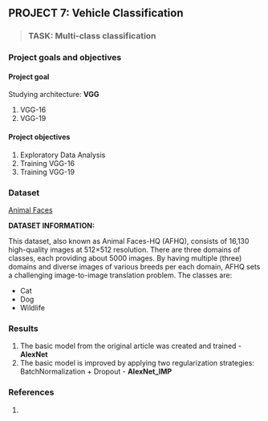 ## PROJECT 7: Vehicle Classification


> ### TASK: Multi-class classification

### Project goals and objectives

#### Project goal

Studying architecture: **VGG**
1. VGG-16
2. VGG-19

#### Project objectives

1. Exploratory Data Analysis
2. Training VGG-16
3. Training VGG-19

### Dataset

[Animal Faces](https://www.kaggle.com/andrewmvd/animal-faces/code)

**DATASET INFORMATION:**

This dataset, also known as Animal Faces-HQ (AFHQ), consists of 16,130 high-quality images at 512×512 resolution.
There are three domains of classes, each providing about 5000 images. By having multiple (three) domains and diverse images of various breeds per each domain, AFHQ sets a challenging image-to-image translation problem. The classes are:

- Cat
- Dog 
- Wildlife

### Results

1. The basic model from the original article was created and trained - **AlexNet**
2. The basic model is improved by applying two regularization strategies: BatchNormalization + Dropout - **AlexNet_IMP**

### References
1. 


